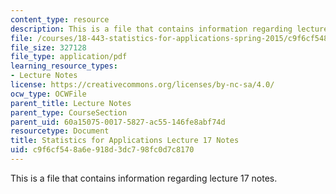 ```yaml
---
content_type: resource
description: This is a file that contains information regarding lecture 17 notes.
file: /courses/18-443-statistics-for-applications-spring-2015/c9f6cf548a6e918d3dc798fc0d7c8170_MIT18_443S15_LEC17.pdf
file_size: 327128
file_type: application/pdf
learning_resource_types:
- Lecture Notes
license: https://creativecommons.org/licenses/by-nc-sa/4.0/
ocw_type: OCWFile
parent_title: Lecture Notes
parent_type: CourseSection
parent_uid: 60a15075-0017-5827-ac55-146fe8abf74d
resourcetype: Document
title: Statistics for Applications Lecture 17 Notes
uid: c9f6cf54-8a6e-918d-3dc7-98fc0d7c8170
---
```

This is a file that contains information regarding lecture 17 notes.